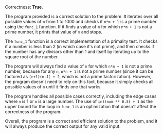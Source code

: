 Correctness: **True**.

The program provided is a correct solution to the problem. It iterates over all possible values of `m` from 1 to 1000 and checks if `n*m + 1` is a prime number using the `func_1` function. If it finds a value of `m` for which `n*m + 1` is not a prime number, it prints that value of `m` and stops.

The `func_1` function is a correct implementation of a primality test. It checks if a number is less than 2 (in which case it's not prime), and then checks if the number has any divisors other than 1 and itself by iterating up to the square root of the number.

The program will always find a value of `m` for which `n*m + 1` is not a prime number, because for any `n`, `n*n + 1` is not a prime number (since it can be factored as `(n+1)(n-1) + 2`, which is not a prime factorization). However, the program doesn't need to rely on this fact, because it simply checks all possible values of `m` until it finds one that works.

The program handles all possible cases correctly, including the edge cases where `n` is 1 or `n` is a large number. The use of `int(num ** 0.5) + 1` as the upper bound for the loop in `func_1` is an optimization that doesn't affect the correctness of the program.

Overall, the program is a correct and efficient solution to the problem, and it will always produce the correct output for any valid input.